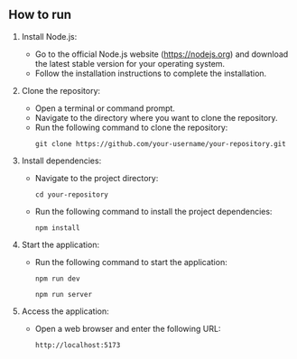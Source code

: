 ## How to run

1. Install Node.js: 
   - Go to the official Node.js website (https://nodejs.org) and download the latest stable version for your operating system.
   - Follow the installation instructions to complete the installation.

2. Clone the repository:
   - Open a terminal or command prompt.
   - Navigate to the directory where you want to clone the repository.
   - Run the following command to clone the repository:
     ```
     git clone https://github.com/your-username/your-repository.git
     ```

3. Install dependencies:
   - Navigate to the project directory:
     ```
     cd your-repository
     ```
   - Run the following command to install the project dependencies:
     ```
     npm install
     ```

4. Start the application:
   - Run the following command to start the application:
     ```
     npm run dev

     npm run server
     ```     

5. Access the application:
   - Open a web browser and enter the following URL:
     ```
     http://localhost:5173
     ```
